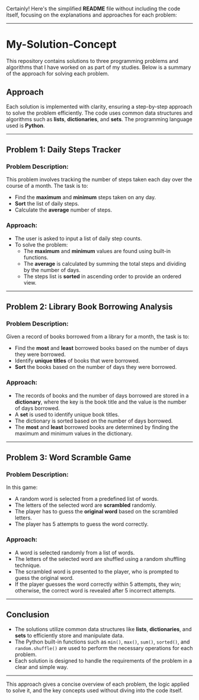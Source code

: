 Certainly! Here's the simplified **README** file without including the code itself, focusing on the explanations and approaches for each problem:

---

# My-Solution-Concept

This repository contains solutions to three programming problems and algorithms that I have worked on as part of my studies. Below is a summary of the approach for solving each problem.

## Approach

Each solution is implemented with clarity, ensuring a step-by-step approach to solve the problem efficiently. The code uses common data structures and algorithms such as **lists**, **dictionaries**, and **sets**. The programming language used is **Python**.

---

## Problem 1: **Daily Steps Tracker**

### Problem Description:
This problem involves tracking the number of steps taken each day over the course of a month. The task is to:
- Find the **maximum** and **minimum** steps taken on any day.
- **Sort** the list of daily steps.
- Calculate the **average** number of steps.

### Approach:
- The user is asked to input a list of daily step counts.
- To solve the problem:
  - The **maximum** and **minimum** values are found using built-in functions.
  - The **average** is calculated by summing the total steps and dividing by the number of days.
  - The steps list is **sorted** in ascending order to provide an ordered view.

---

## Problem 2: **Library Book Borrowing Analysis**

### Problem Description:
Given a record of books borrowed from a library for a month, the task is to:
- Find the **most** and **least** borrowed books based on the number of days they were borrowed.
- Identify **unique titles** of books that were borrowed.
- **Sort** the books based on the number of days they were borrowed.

### Approach:
- The records of books and the number of days borrowed are stored in a **dictionary**, where the key is the book title and the value is the number of days borrowed.
- A **set** is used to identify unique book titles.
- The dictionary is sorted based on the number of days borrowed.
- The **most** and **least** borrowed books are determined by finding the maximum and minimum values in the dictionary.

---

## Problem 3: **Word Scramble Game**

### Problem Description:
In this game:
- A random word is selected from a predefined list of words.
- The letters of the selected word are **scrambled** randomly.
- The player has to guess the **original word** based on the scrambled letters.
- The player has 5 attempts to guess the word correctly.

### Approach:
- A word is selected randomly from a list of words.
- The letters of the selected word are shuffled using a random shuffling technique.
- The scrambled word is presented to the player, who is prompted to guess the original word.
- If the player guesses the word correctly within 5 attempts, they win; otherwise, the correct word is revealed after 5 incorrect attempts.

---

## Conclusion

- The solutions utilize common data structures like **lists**, **dictionaries**, and **sets** to efficiently store and manipulate data.
- The Python built-in functions such as `min()`, `max()`, `sum()`, `sorted()`, and `random.shuffle()` are used to perform the necessary operations for each problem.
- Each solution is designed to handle the requirements of the problem in a clear and simple way.

---

This approach gives a concise overview of each problem, the logic applied to solve it, and the key concepts used without diving into the code itself.
